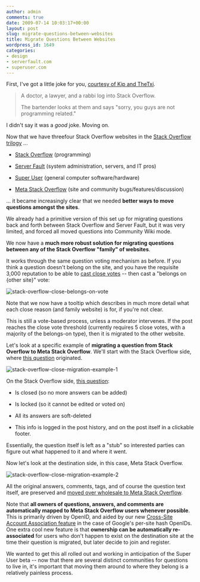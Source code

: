 ```yaml
---
author: admin
comments: true
date: 2009-07-14 10:03:17+00:00
layout: post
slug: migrate-questions-between-websites
title: Migrate Questions Between Websites
wordpress_id: 1649
categories:
- design
- serverfault.com
- superuser.com
---
```



First, I've got a little joke for you, [courtesy of Kip and TheTxi](http://meta.stackoverflow.com/questions/4012/is-the-down-voting-most-all-answers-that-arent-yours-pattern-considered-harm/4014#4014).





<blockquote>
A doctor, a lawyer, and a rabbi log into Stack Overflow.

> 
> 
The bartender looks at them and says "sorry, you guys are not programming related."
</blockquote>





I didn't say it was a _good_ joke. Moving on.



Now that we have threefour Stack Overflow websites in the [Stack Overflow trilogy](http://blog.stackoverflow.com/2009/05/the-stack-overflow-trilogy/) ...







  * [Stack Overflow](http://stackoverflow.com) (programming)

  * [Server Fault](http://serverfault.com) (system administration, servers, and IT pros)

  * [Super User](http://superuser.com) (general computer software/hardware)

  * [Meta Stack Overflow](http://meta.stackoverflow.com) (site and community bugs/features/discussion)




... it became increasingly clear that we needed **better ways to move questions amongst the sites**.



We already had a primitive version of this set up for migrating questions back and forth between Stack Overflow and Server Fault, but it was very limited, and forced all moved questions into Community Wiki mode.



We now have a **much more robust solution for migrating questions between any of the Stack Overflow "family" of websites**.



It works through the same question voting mechanism as before. If you think a question doesn't belong on the site, and you have the requisite 3,000 reputation to be able to [cast close votes](http://blog.stackoverflow.com/2009/05/linking-duplicate-questions/) -- then cast a "belongs on {other site}" vote:



![stack-overflow-close-belongs-on-vote](http://blog.stackoverflow.com/wp-content/uploads/stack-overflow-close-belongs-on-vote.png)



Note that we now have a tooltip which describes in much more detail what each close reason (and family website) is for, if you're not clear.



This is still a vote-based process, unless a moderator intervenes. If the post reaches the close vote threshold (currently requires 5 close votes, with a majority of the belongs-on type), then it is migrated to the other website.



Let's look at a specific example of **migrating a question from Stack Overflow to Meta Stack Overflow**.  We'll start with the Stack Overflow side, where [this question](http://stackoverflow.com/questions/468303/are-taglines-signatures-disallowed-on-stackoverflow) originated.



![stack-overflow-close-migration-example-1](http://blog.stackoverflow.com/wp-content/uploads/stack-overflow-close-migration-example-1.png)



On the Stack Overflow side, [this question](http://stackoverflow.com/questions/468303/are-taglines-signatures-disallowed-on-stackoverflow):







  * Is closed (so no more answers can be added)

  * Is locked (so it cannot be edited or voted on)

  * All its answers are soft-deleted

  * This info is logged in the post history, and on the post itself in a clickable footer.




Essentially, the question itself is left as a "stub" so interested parties can figure out what happened to it and where it went.



Now let's look at the destination side, in this case, Meta Stack Overflow.



![stack-overflow-close-migration-example-2](http://blog.stackoverflow.com/wp-content/uploads/stack-overflow-close-migration-example-2.png)



All the original answers, comments, tags, and of course the question text itself, are preserved and [moved over wholesale to Meta Stack Overflow](http://meta.stackoverflow.com/questions/5029/are-taglines-signatures-disallowed-on-stackoverflow). 



Note that **all owners of questions, answers, and comments are automatically mapped to Meta Stack Overflow users whenever possible**. This is primarily driven by OpenID, and aided by our new [Cross-Site Account Association feature](http://blog.stackoverflow.com/2009/07/cross-site-account-associations/) in the case of Google's per-site hash OpenIDs. One extra cool new feature is that **ownership can be automatically re-associated** for users who don't happen to exist on the destination site at the time their question is migrated, but later decide to join and register.



We wanted to get this all rolled out and working in anticipation of the Super User beta -- now that there are several distinct communities for questions to live in, it's important that moving them around to where they belong is a relatively painless process.

